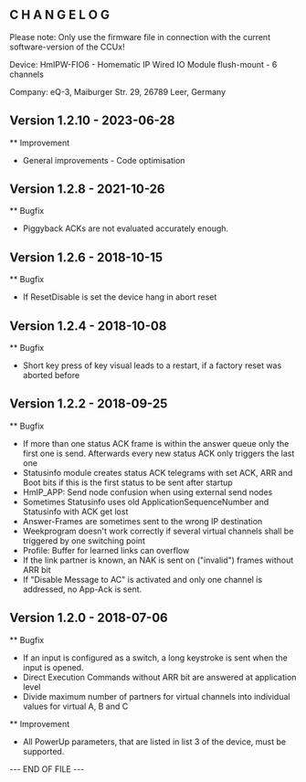 C H A N G E L O G
-----------------

Please note: Only use the firmware file in connection with the current software-version of the CCUx!

Device:      HmIPW-FIO6 - Homematic IP Wired IO Module flush-mount - 6 channels

Company:     eQ-3, Maiburger Str. 29, 26789 Leer, Germany



Version 1.2.10 - 2023-06-28
--------------------------------------------------------------

** Improvement
   * General improvements - Code optimisation



Version 1.2.8 - 2021-10-26
--------------------------------------------------------------

** Bugfix
   * Piggyback ACKs are not evaluated accurately enough.



Version 1.2.6 - 2018-10-15
--------------------------------------------------------------

** Bugfix
   * If ResetDisable is set the device hang in abort reset



Version 1.2.4 - 2018-10-08
--------------------------------------------------------------

** Bugfix
   * Short key press of key visual leads to a restart, if a factory reset was aborted before



Version 1.2.2 - 2018-09-25
--------------------------------------------------------------

** Bugfix
   * If more than one status ACK frame is within the answer queue only the first one is send. Afterwards every new status ACK only triggers the last one
   * Statusinfo module creates status ACK telegrams with set ACK, ARR and Boot bits if this is the first status to be sent after startup
   * HmIP_APP: Send node confusion when using external send nodes
   * Sometimes Statusinfo uses old ApplicationSequenceNumber and Statusinfo with ACK get lost
   * Answer-Frames are sometimes sent to the wrong IP destination
   * Weekprogram doesn't work correctly if several virtual channels shall be triggered by one switching point
   * Profile: Buffer for learned links can overflow
   * If the link partner is known, an NAK is sent on ("invalid") frames without ARR bit
   * If "Disable Message to AC" is activated and only one channel is addressed, no App-Ack is sent.



Version 1.2.0 - 2018-07-06
--------------------------------------------------------------

** Bugfix
   * If an input is configured as a switch, a long keystroke is sent when the input is opened.
   * Direct Execution Commands without ARR bit are answered at application level
   * Divide maximum number of partners for virtual channels into individual values for virtual A, B and C

** Improvement
   * All PowerUp parameters, that are listed in list 3 of the device, must be supported.



--- END OF FILE ---
